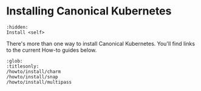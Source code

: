 # Installing Canonical Kubernetes

```{toctree}
:hidden:
Install <self>
```

There's more than one way to install Canonical Kubernetes. You'll find links to the current How-to guides below.


```{toctree}
:glob:
:titlesonly:
/howto/install/charm
/howto/install/snap
/howto/install/multipass
```